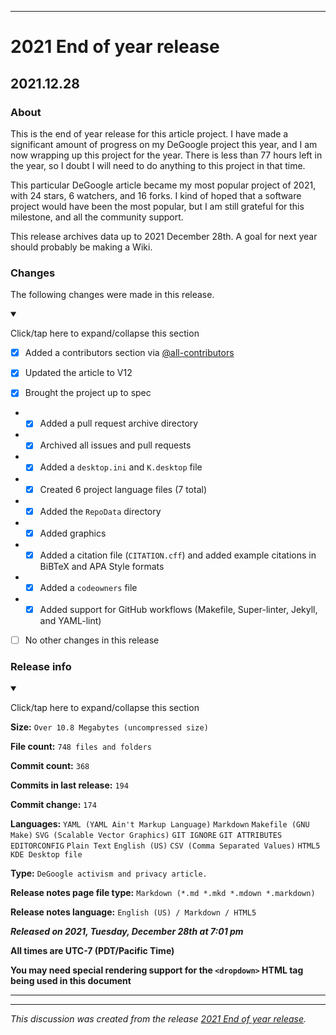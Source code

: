 
***

# 2021 End of year release

## 2021.12.28

### About

This is the end of year release for this article project. I have made a significant amount of progress on my DeGoogle project this year, and I am now wrapping up this project for the year. There is less than 77 hours left in the year, so I doubt I will need to do anything to this project in that time.

This particular DeGoogle article became my most popular project of 2021, with 24 stars, 6 watchers, and 16 forks. I kind of hoped that a software project would have been the most popular, but I am still grateful for this milestone, and all the community support.

This release archives data up to 2021 December 28th. A goal for next year should probably be making a Wiki.

### Changes

The following changes were made in this release.

<details open><summary><p lang="en">Click/tap here to expand/collapse this section</p></summary>

- [x] Added a contributors section via [@all-contributors](https://github.com/all-contributors)

- [x] Updated the article to V12

- [x] Brought the project up to spec

- - [x] Added a pull request archive directory

- - [x] Archived all issues and pull requests

- - [x] Added a `desktop.ini` and `K.desktop` file

- - [x] Created 6 project language files (7 total)

- - [x] Added the `RepoData` directory

- - [x] Added graphics

- - [x] Added a citation file (`CITATION.cff`) and added example citations in BiBTeX and APA Style formats

- - [x] Added a `codeowners` file

- - [x] Added support for GitHub workflows (Makefile, Super-linter, Jekyll, and YAML-lint)

- [ ] No other changes in this release

</details>

### Release info

<details open><summary><p lang="en">Click/tap here to expand/collapse this section</p></summary>

**Size:** `Over 10.8 Megabytes (uncompressed size)`

**File count:** `748 files and folders`

**Commit count:** `368`

**Commits in last release:** `194`

**Commit change:** `174`

**Languages:** `YAML (YAML Ain't Markup Language)` `Markdown` `Makefile (GNU Make)` `SVG (Scalable Vector Graphics)` `GIT IGNORE` `GIT ATTRIBUTES` `EDITORCONFIG` `Plain Text` `English (US)` `CSV (Comma Separated Values)` `HTML5` `KDE Desktop file`

**Type:** `DeGoogle activism and privacy article.`

**Release notes page file type:** `Markdown (*.md *.mkd *.mdown *.markdown)`

**Release notes language:** `English (US) / Markdown / HTML5`

***Released on 2021, Tuesday, December 28th at 7:01 pm***

**All times are UTC-7 (PDT/Pacific Time)**

**You may need special rendering support for the `<dropdown>` HTML tag being used in this document**

</details>

***


<hr /><em>This discussion was created from the release <a href='https://github.com/seanpm2001/Its-time-to-cut-WideVine-DRM/releases/tag/2021.12.28'>2021 End of year release</a>.</em>
